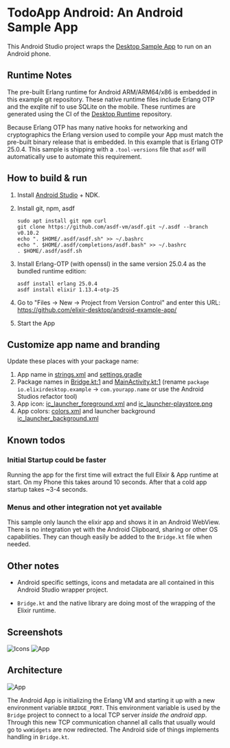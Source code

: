 # TodoApp Android: An Android Sample App

This Android Studio project wraps the [Desktop Sample App](https://github.com/elixir-desktop/desktop-example-app) to run on an Android phone.

## Runtime Notes

The pre-built Erlang runtime for Android ARM/ARM64/x86 is embedded in this example git repository. These native runtime files include Erlang OTP and the exqlite nif to use SQLite on the mobile. These runtimes are generated using the CI of the [Desktop Runtime](https://github.com/elixir-desktop/runtimes) repository.

Because Erlang OTP has many native hooks for networking and cryptographics the Erlang version used to compile your App must match the pre-built binary release that is embedded. In this example that is Erlang OTP 25.0.4. This sample is shipping with a `.tool-versions` file that `asdf` will automatically use to automate this requirement. 

## How to build & run

1. Install [Android Studio](https://developer.android.com/studio) + NDK.
1. Install git, npm, asdf

    ```
    sudo apt install git npm curl
    git clone https://github.com/asdf-vm/asdf.git ~/.asdf --branch v0.10.2
    echo ". $HOME/.asdf/asdf.sh" >> ~/.bashrc
    echo ". $HOME/.asdf/completions/asdf.bash" >> ~/.bashrc
    . $HOME/.asdf/asdf.sh
    ```

1. Install Erlang-OTP (with openssl) in the same version 25.0.4 as the bundled runtime edition:

    ```
    asdf install erlang 25.0.4
    asdf install elixir 1.13.4-otp-25
    ```

1. Go to "Files -> New -> Project from Version Control" and enter this URL: https://github.com/elixir-desktop/android-example-app/ 

1. Start the App


## Customize app name and branding

Update these places with your package name:

1) App name in [strings.xml](app/src/main/res/values/strings.xml#L2) and [settings.gradle](settings.gradle)
1) Package names in [Bridge.kt:1](app/src/main/java/io/elixirdesktop/example/Bridge.kt#L1) and [MainActivity.kt:1](app/src/main/java/io/elixirdesktop/example/MainActivity.kt#L1) (rename `package io.elixirdesktop.example` -> `com.yourapp.name` or use the Android Studios refactor tool)
1) App icon: [ic_launcher_foreground.xml](app/src/main/res/drawable-v24/ic_launcher_foreground.xml) and [ic_launcher-playstore.png](app/src/main/ic_launcher-playstore.png) 
1) App colors: [colors.xml](app/src/main/res/values/colors.xml) and launcher background [ic_launcher_background.xml](app/src/main/res/values/ic_launcher_background.xml)

## Known todos

### Initial Startup could be faster

Running the app for the first time will extract the full Elixir & App runtime at start. On my Phone this takes around 10 seconds. After that a cold app startup takes ~3-4 seconds.

### Menus and other integration not yet available

This sample only launch the elixir app and shows it in an Android WebView. There is no integration yet with the Android Clipboard, sharing or other OS capabilities. They can though easily be added to the `Bridge.kt` file when needed.

##  Other notes

- Android specific settings, icons and metadata are all contained in this Android Studio wrapper project. 

- `Bridge.kt` and the native library are doing most of the wrapping of the Elixir runtime. 

## Screenshots

![Icons](/icon.jpg?raw=true "App in Icon View")
![App](/app.png?raw=true "Running App")

## Architecture

![App](/android_elixir.png?raw=true "Architecture")

The Android App is initializing the Erlang VM and starting it up with a new environment variable `BRIDGE_PORT`. This environment variable is used by the `Bridge` project to connect to a local TCP server _inside the android app_. Through this new TCP communication channel all calls that usually would go to `wxWidgets` are now redirected. The Android side of things implements handling in `Bridge.kt`.  

